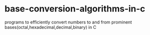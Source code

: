 # base-conversion-algorithms-in-c
programs to efficiently convert numbers to and from prominent bases(octal,hexadecimal,decimal,binary) in C
